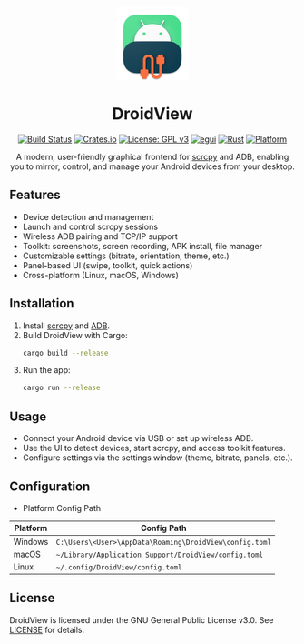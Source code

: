 <div align="center">
  <img src="assets/icon.png" alt="DroidView Logo" width="128" height="128">
  <h1>DroidView</h1>
  
  [![Build Status](https://github.com/genx/DroidView/workflows/CI/badge.svg)](https://github.com/genx/DroidView/actions)
  [![Crates.io](https://img.shields.io/crates/v/droid_view)](https://crates.io/crates/droid_view)
  [![License: GPL v3](https://img.shields.io/badge/License-GPLv3-blue.svg)](https://www.gnu.org/licenses/gpl-3.0)
  [![egui](https://img.shields.io/badge/egui-0.31.0-blue.svg)](https://github.com/emilk/egui)
  [![Rust](https://img.shields.io/badge/Rust-1.70+-orange.svg)](https://www.rust-lang.org/)
  [![Platform](https://img.shields.io/badge/Platform-Linux%20%7C%20macOS%20%7C%20Windows-lightgrey.svg)](https://github.com/genx/DroidView)
  
  A modern, user-friendly graphical frontend for [scrcpy](https://github.com/Genymobile/scrcpy) and ADB, enabling you to mirror, control, and manage your Android devices from your desktop.
</div>

## Features
- Device detection and management
- Launch and control scrcpy sessions
- Wireless ADB pairing and TCP/IP support
- Toolkit: screenshots, screen recording, APK install, file manager
- Customizable settings (bitrate, orientation, theme, etc.)
- Panel-based UI (swipe, toolkit, quick actions)
- Cross-platform (Linux, macOS, Windows)

## Installation
1. Install [scrcpy](https://github.com/Genymobile/scrcpy) and [ADB](https://developer.android.com/studio/releases/platform-tools).
2. Build DroidView with Cargo:
   ```sh
   cargo build --release
   ```
3. Run the app:
   ```sh
   cargo run --release
   ```

## Usage
- Connect your Android device via USB or set up wireless ADB.
- Use the UI to detect devices, start scrcpy, and access toolkit features.
- Configure settings via the settings window (theme, bitrate, panels, etc.).

## Configuration
-  Platform	Config Path

| Platform | Config Path |
|----------|-------------|
| Windows  | `C:\Users\<User>\AppData\Roaming\DroidView\config.toml` |
| macOS    | `~/Library/Application Support/DroidView/config.toml`   |
| Linux    | `~/.config/DroidView/config.toml`                       |


## License
DroidView is licensed under the GNU General Public License v3.0. See [LICENSE](LICENSE) for details. 
